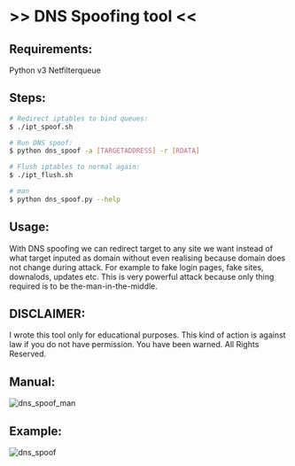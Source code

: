 # >> DNS Spoofing tool <<

## Requirements:
Python v3
Netfilterqueue

## Steps:
```sh
# Redirect iptables to bind queues:
$ ./ipt_spoof.sh

# Run DNS spoof:
$ python dns_spoof -a [TARGETADDRESS] -r [RDATA]

# Flush iptables to normal again:    
$ ./ipt_flush.sh 

# man
$ python dns_spoof.py --help
```

## Usage:
With DNS spoofing we can redirect target to any site we want instead of what target inputed as domain without even realising because domain does not change during attack. For example to fake login pages, fake sites, downalods, updates etc. This is very powerful attack because only thing required is to be the-man-in-the-middle. 

## DISCLAIMER:
I wrote this tool only for educational purposes. This kind of action is against law if you do not have permission. You have been warned.
All Rights Reserved.


## Manual:
![dns_spoof_man](https://user-images.githubusercontent.com/53910160/229232572-4bb38670-9833-4423-adcb-331a1c89f9c1.png)

## Example:
![dns_spoof](https://user-images.githubusercontent.com/53910160/229232612-63b5f07d-ef77-4ee1-93a9-a30cb3d0c13f.png)
